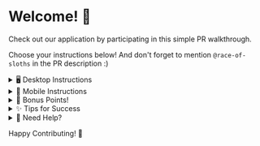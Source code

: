 # Welcome! 🎉

Check out our application by participating in this simple PR walkthrough.

Choose your instructions below! And don't forget to mention `@race-of-sloths` in the PR description :)

<details>
<summary>🖥️ Desktop Instructions</summary>

### 1. Fork the Repository
![Fork button location](https://github.com/user-attachments/assets/8804613b-5ad8-4081-b1b1-53cf8e0224e1)
- Click the **Fork** button in the top-right corner of this page
- Confirm creating the fork
- Wait for the repository to be forked to your account

### 2. Add File With Your Name
![image](https://github.com/user-attachments/assets/1a2d7956-74c8-4e01-8a78-e389fe8bb024)
- Create a file with `[your-login].md`
- Add your name to the file
```markdown
- Your username
```
- The file should look like that:

![Example of the created file](https://github.com/user-attachments/assets/a8895912-4489-464e-8ba1-e2a77a985d29)

- Scroll down and click **Commit changes**
  - Add a commit message: "Add [your-name] to the contributors list"
  - Select "Commit directly to the main branch"
  - Click "Commit changes"

### 3. Create Pull Request
![Creating PR](https://github.com/user-attachments/assets/543c34c0-a6cf-4d0b-b447-5a51b1e70a16)
- Go to the "Pull Requests" section
- Click the green "New Pull Request" button
- Add a title: "Add [your-name] to contributors list"
- Add `@race-of-sloths` to the description
- Click "Create Pull Request"
</details>

<details>
<summary>📱 Mobile Instructions</summary>

### 1. Fork the Repository
![Mobile fork location](https://github.com/user-attachments/assets/333f631b-ee46-4c6c-b58b-3e5910c08dc4)
- Click the **Fork** button in the top left corner
- Confirm creating the fork
- Wait for the repository to be forked to your account

### 2. Add Your Name
![image](https://github.com/user-attachments/assets/3078aff4-2b65-4d4b-9e27-db0b394c817f)
- Tap the three dots icon. Click on "Create new file"
- Add your name into the file:
```markdown
- Your username
```
- The file should look like that:

![Example of the created file](https://github.com/user-attachments/assets/815bbf52-3508-4d05-a8b0-eb3a9b2bf916)

- Scroll down and tap "Commit changes"
  - Add the commit message
  - Select "Commit directly to the main branch"
  - Tap "Commit changes"

### 3. Create Pull Request
![Creating the PR](https://github.com/user-attachments/assets/dc1eb724-a859-4f55-bf78-e8c028a1d054)
- Go to the "Pull Requests" section. You may need to click on three dots first.
- Click the green "New" button
- Add a title: "Add [your-name] to contributors list"
- Add `@race-of-sloths` to the description
- Click "Create Pull Request"
</details>

<details>
<summary>🌟 Bonus Points!</summary>

### Want to test another cool feature? Follow these steps:

1. Visit our [website](https://race-of-sloths.com) and authorize with GitHub
2. Click on your avatar in the top right corner. 
3. Copy your shareable snippet by clicking on "Copy Code" (it looks something like this):

![image](https://github.com/user-attachments/assets/06af7cfc-b15b-4bc5-ab47-d919039c9b6a)

4. Create a new file in the repository:
   - Name it `[your-login]-snippet.md`
   - Paste your copied snippet into the file

5. Create a PR just like before:
   - Use title: "Add [your-name]'s profile snippet"
   - Don't forget to mention `@race-of-sloths` in the description!

Did you know that you can customize your GitHub Profile page? It might look something like [this](https://github.com/akorchyn)

If you ever want to use it. Create a repo with your username and put the snippet in the `README.md` file.

Here is an [example](https://github.com/akorchyn/akorchyn/blob/main/README.md?plain=1)

</details>

<details>
<summary>✨ Tips for Success</summary>

- Follow the exact formatting shown above
- Only create new files
- Create only one PR for your contribution
- Be patient while waiting for review
</details>

<details>
<summary>🤔 Need Help?</summary>

If you run into any issues:
1. Check out our [Telegram chat](https://t.me/race_of_sloths_chat)

</details>


Happy Contributing! 🚀
